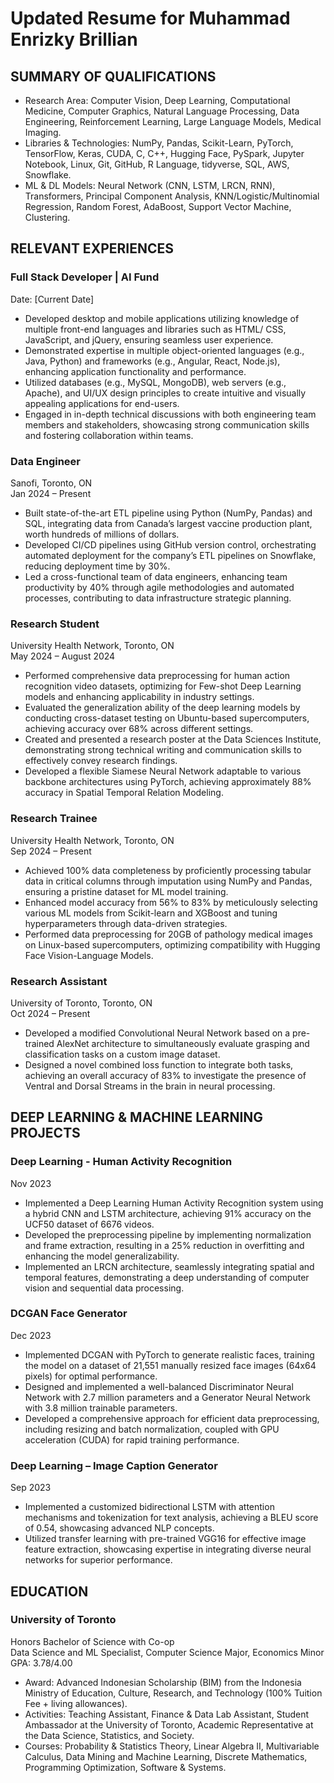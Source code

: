 # Updated Resume for Muhammad Enrizky Brillian  

## SUMMARY OF QUALIFICATIONS  
- Research Area: Computer Vision, Deep Learning, Computational Medicine, Computer Graphics, Natural Language Processing, Data Engineering, Reinforcement Learning, Large Language Models, Medical Imaging.  
- Libraries & Technologies: NumPy, Pandas, Scikit-Learn, PyTorch, TensorFlow, Keras, CUDA, C, C++, Hugging Face, PySpark, Jupyter Notebook, Linux, Git, GitHub, R Language, tidyverse, SQL, AWS, Snowflake.  
- ML & DL Models: Neural Network (CNN, LSTM, LRCN, RNN), Transformers, Principal Component Analysis, KNN/Logistic/Multinomial Regression, Random Forest, AdaBoost, Support Vector Machine, Clustering.  

## RELEVANT EXPERIENCES  

### Full Stack Developer | AI Fund  
Date: [Current Date]  
- Developed desktop and mobile applications utilizing knowledge of multiple front-end languages and libraries such as HTML/ CSS, JavaScript, and jQuery, ensuring seamless user experience.  
- Demonstrated expertise in multiple object-oriented languages (e.g., Java, Python) and frameworks (e.g., Angular, React, Node.js), enhancing application functionality and performance.  
- Utilized databases (e.g., MySQL, MongoDB), web servers (e.g., Apache), and UI/UX design principles to create intuitive and visually appealing applications for end-users.  
- Engaged in in-depth technical discussions with both engineering team members and stakeholders, showcasing strong communication skills and fostering collaboration within teams.  

### Data Engineer  
Sanofi, Toronto, ON  
Jan 2024 – Present  
- Built state-of-the-art ETL pipeline using Python (NumPy, Pandas) and SQL, integrating data from Canada’s largest vaccine production plant, worth hundreds of millions of dollars.  
- Developed CI/CD pipelines using GitHub version control, orchestrating automated deployment for the company’s ETL pipelines on Snowflake, reducing deployment time by 30%.  
- Led a cross-functional team of data engineers, enhancing team productivity by 40% through agile methodologies and automated processes, contributing to data infrastructure strategic planning.  

### Research Student  
University Health Network, Toronto, ON  
May 2024 – August 2024  
- Performed comprehensive data preprocessing for human action recognition video datasets, optimizing for Few-shot Deep Learning models and enhancing applicability in industry settings.  
- Evaluated the generalization ability of the deep learning models by conducting cross-dataset testing on Ubuntu-based supercomputers, achieving accuracy over 68% across different settings.  
- Created and presented a research poster at the Data Sciences Institute, demonstrating strong technical writing and communication skills to effectively convey research findings.  
- Developed a flexible Siamese Neural Network adaptable to various backbone architectures using PyTorch, achieving approximately 88% accuracy in Spatial Temporal Relation Modeling.  

### Research Trainee  
University Health Network, Toronto, ON  
Sep 2024 – Present  
- Achieved 100% data completeness by proficiently processing tabular data in critical columns through imputation using NumPy and Pandas, ensuring a pristine dataset for ML model training.  
- Enhanced model accuracy from 56% to 83% by meticulously selecting various ML models from Scikit-learn and XGBoost and tuning hyperparameters through data-driven strategies.  
- Performed data preprocessing for 20GB of pathology medical images on Linux-based supercomputers, optimizing compatibility with Hugging Face Vision-Language Models.  

### Research Assistant  
University of Toronto, Toronto, ON  
Oct 2024 – Present  
- Developed a modified Convolutional Neural Network based on a pre-trained AlexNet architecture to simultaneously evaluate grasping and classification tasks on a custom image dataset.  
- Designed a novel combined loss function to integrate both tasks, achieving an overall accuracy of 83% to investigate the presence of Ventral and Dorsal Streams in the brain in neural processing.  

## DEEP LEARNING & MACHINE LEARNING PROJECTS  

### Deep Learning - Human Activity Recognition  
Nov 2023  
- Implemented a Deep Learning Human Activity Recognition system using a hybrid CNN and LSTM architecture, achieving 91% accuracy on the UCF50 dataset of 6676 videos.  
- Developed the preprocessing pipeline by implementing normalization and frame extraction, resulting in a 25% reduction in overfitting and enhancing the model generalizability.  
- Implemented an LRCN architecture, seamlessly integrating spatial and temporal features, demonstrating a deep understanding of computer vision and sequential data processing.  

### DCGAN Face Generator  
Dec 2023  
- Implemented DCGAN with PyTorch to generate realistic faces, training the model on a dataset of 21,551 manually resized face images (64x64 pixels) for optimal performance.  
- Designed and implemented a well-balanced Discriminator Neural Network with 2.7 million parameters and a Generator Neural Network with 3.8 million trainable parameters.  
- Developed a comprehensive approach for efficient data preprocessing, including resizing and batch normalization, coupled with GPU acceleration (CUDA) for rapid training performance.  

### Deep Learning – Image Caption Generator  
Sep 2023  
- Implemented a customized bidirectional LSTM with attention mechanisms and tokenization for text analysis, achieving a BLEU score of 0.54, showcasing advanced NLP concepts.  
- Utilized transfer learning with pre-trained VGG16 for effective image feature extraction, showcasing expertise in integrating diverse neural networks for superior performance.  

## EDUCATION  

### University of Toronto  
Honors Bachelor of Science with Co-op  
Data Science and ML Specialist, Computer Science Major, Economics Minor  
GPA: 3.78/4.00  
- Award: Advanced Indonesian Scholarship (BIM) from the Indonesia Ministry of Education, Culture, Research, and Technology (100% Tuition Fee + living allowances).  
- Activities: Teaching Assistant, Finance & Data Lab Assistant, Student Ambassador at the University of Toronto, Academic Representative at the Data Science, Statistics, and Society.  
- Courses: Probability & Statistics Theory, Linear Algebra II, Multivariable Calculus, Data Mining and Machine Learning, Discrete Mathematics, Programming Optimization, Software & Systems.